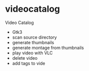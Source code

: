 # videocatalog
Video Catalog

- Gtk3
- scan source directory
- generate thumbnails
- generate montage from thumbnails
- play video with VLC
- delete video
- add tags to vide
